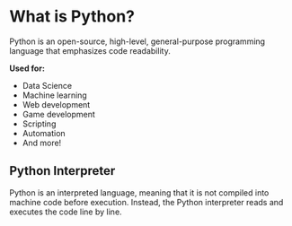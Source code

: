 # What is Python?

Python is an open-source, high-level, general-purpose programming language that emphasizes code readability. 

**Used for:**

- Data Science
- Machine learning
- Web development
- Game development
- Scripting
- Automation
- And more!

## Python Interpreter

Python is an interpreted language, meaning that it is not compiled into machine code before execution. Instead, the Python interpreter reads and executes the code line by line.

